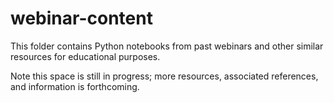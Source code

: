 # webinar-content

This folder contains Python notebooks from past webinars and other similar resources for educational purposes.

Note this space is still in progress; more resources, associated references, and information is forthcoming.
